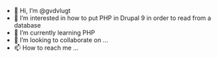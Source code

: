 - 👋 Hi, I’m @gvdvlugt
- 👀 I’m interested in how to put PHP in Drupal 9 in order to read from a database
- 🌱 I’m currently learning PHP
- 💞️ I’m looking to collaborate on ...
- 📫 How to reach me ...

<!---
gvdvlugt/gvdvlugt is a ✨ special ✨ repository because its `README.md` (this file) appears on your GitHub profile.
You can click the Preview link to take a look at your changes.
--->
